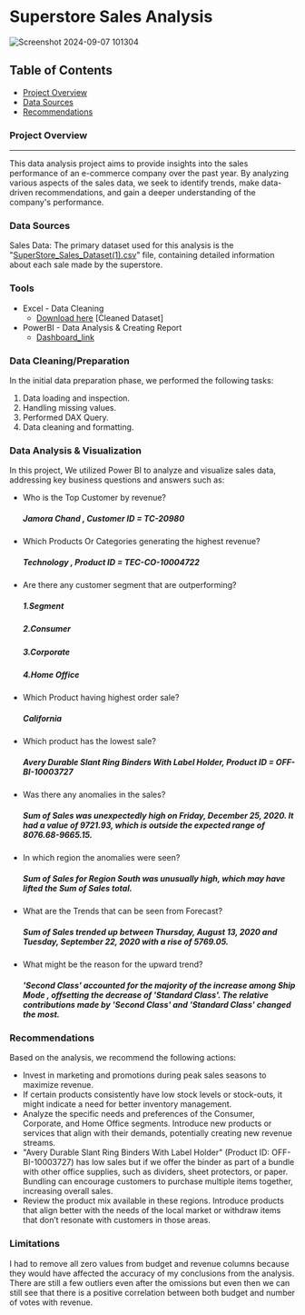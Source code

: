 # Superstore Sales Analysis
![Screenshot 2024-09-07 101304](https://github.com/user-attachments/assets/46fc9673-9268-4835-836f-7756f2299e48)


## Table of Contents

- [Project Overview](#project-overview)
- [Data Sources](#data-sources)
- [Recommendations](#recommendations)

### Project Overview
---

This data analysis project aims to provide insights into the sales performance of an e-commerce company over the past year. By analyzing various aspects of the sales data, we seek to identify trends, make data-driven recommendations, and gain a deeper understanding of the company's performance.

### Data Sources

Sales Data: The primary dataset used for this analysis is the "[SuperStore_Sales_Dataset(1).csv](https://1drv.ms/x/c/64CA0463A0426356/Eb3Crys1GZdFrbnJrZCwFKIB7YTT2L_TeDoaN3Wkm6HQlw?e=q6Uxyz)" file, containing detailed information about each sale made by the superstore.

### Tools

- Excel - Data Cleaning
  - [Download here](https://1drv.ms/x/c/64CA0463A0426356/Eb3Crys1GZdFrbnJrZCwFKIB7YTT2L_TeDoaN3Wkm6HQlw?e=q6Uxyz) [Cleaned Dataset]
- PowerBI - Data Analysis & Creating Report
  - [Dashboard_link](https://app.powerbi.com/groups/me/reports/3763a026-5f03-47b5-ab34-6e0fb7983da0/9ae2ce62761ec1c9213e?experience=power-bi)


### Data Cleaning/Preparation

In the initial data preparation phase, we performed the following tasks:
1. Data loading and inspection.
2. Handling missing values.
3. Performed DAX Query.
4. Data cleaning and formatting.
   

### Data Analysis & Visualization

In this project, We utilized Power BI to analyze and visualize sales data, addressing key business questions and answers such as:

- Who is the Top Customer by revenue?
  ##### Jamora Chand , Customer ID = TC-20980
- Which Products Or Categories generating the highest revenue?
  ##### Technology , Product ID = TEC-CO-10004722
- Are there any customer segment that are outperforming?
  ##### 1.Segment
  ##### 2.Consumer
  ##### 3.Corporate
  ##### 4.Home Office
- Which Product having highest order sale?
  #####  California
- Which product has the lowest sale?
  ##### Avery Durable Slant Ring Binders With Label Holder, Product ID = OFF-BI-10003727
- Was there any anomalies in the sales?
  ##### Sum of Sales was unexpectedly high on Friday, December 25, 2020. It had a value of 9721.93, which is outside the expected range of 8076.68-9665.15.
- In which region the anomalies were seen?
  ##### Sum of Sales for Region South was unusually high, which may have lifted the Sum of Sales total.
- What are the Trends that can be seen from Forecast?
  ##### Sum of Sales trended up between Thursday, August 13, 2020 and Tuesday, September 22, 2020 with a rise of 5769.05.
- What might be the reason for the upward trend?
  ##### 'Second Class' accounted for the majority of the increase among Ship Mode , offsetting the decrease of 'Standard Class'. The relative contributions made by 'Second Class' and 'Standard Class' changed the most.
  


### Recommendations

Based on the analysis, we recommend the following actions:
- Invest in marketing and promotions during peak sales seasons to maximize revenue.
- If certain products consistently have low stock levels or stock-outs, it might indicate a need for better inventory management.
- Analyze the specific needs and preferences of the Consumer, Corporate, and Home Office segments. Introduce new products or services that align with their demands, potentially creating new revenue streams.
- "Avery Durable Slant Ring Binders With Label Holder" (Product ID: OFF-BI-10003727) has low sales but if we offer the binder as part of a bundle with other office supplies, such as dividers, sheet protectors, or paper. Bundling can encourage customers to purchase multiple items together, increasing overall sales.
- Review the product mix available in these regions. Introduce products that align better with the needs of the local market or withdraw items that don’t resonate with customers in those areas.
  

### Limitations

I had to remove all zero values from budget and revenue columns because they would have affected the accuracy of my conclusions from the analysis. There are still a few outliers even after the omissions but even then we can still see that there is a positive correlation between both budget and number of votes with revenue.


